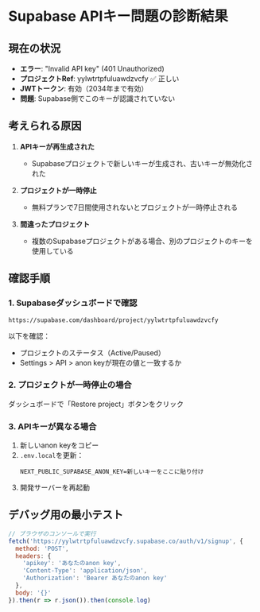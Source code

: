 # Supabase APIキー問題の診断結果

## 現在の状況

- **エラー**: "Invalid API key" (401 Unauthorized)
- **プロジェクトRef**: yylwtrtpfuluawdzvcfy ✅ 正しい
- **JWTトークン**: 有効（2034年まで有効）
- **問題**: Supabase側でこのキーが認識されていない

## 考えられる原因

1. **APIキーが再生成された**
   - Supabaseプロジェクトで新しいキーが生成され、古いキーが無効化された

2. **プロジェクトが一時停止**
   - 無料プランで7日間使用されないとプロジェクトが一時停止される

3. **間違ったプロジェクト**
   - 複数のSupabaseプロジェクトがある場合、別のプロジェクトのキーを使用している

## 確認手順

### 1. Supabaseダッシュボードで確認

```
https://supabase.com/dashboard/project/yylwtrtpfuluawdzvcfy
```

以下を確認：
- プロジェクトのステータス（Active/Paused）
- Settings > API > anon keyが現在の値と一致するか

### 2. プロジェクトが一時停止の場合

ダッシュボードで「Restore project」ボタンをクリック

### 3. APIキーが異なる場合

1. 新しいanon keyをコピー
2. `.env.local`を更新：
   ```
   NEXT_PUBLIC_SUPABASE_ANON_KEY=新しいキーをここに貼り付け
   ```
3. 開発サーバーを再起動

## デバッグ用の最小テスト

```javascript
// ブラウザのコンソールで実行
fetch('https://yylwtrtpfuluawdzvcfy.supabase.co/auth/v1/signup', {
  method: 'POST',
  headers: {
    'apikey': 'あなたのanon key',
    'Content-Type': 'application/json',
    'Authorization': 'Bearer あなたのanon key'
  },
  body: '{}'
}).then(r => r.json()).then(console.log)